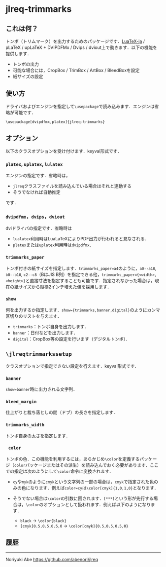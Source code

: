 # jlreq-trimmarks

## これは何？
トンボ（トリムマーク）を出力するためのパッケージです．[LuaTeX-ja](https://osdn.jp/projects/luatex-ja/wiki/FrontPage) / pLaTeX / upLaTeX + DVIPDFMx / Dvips / dviout上で動きます．以下の機能を提供します．

* トンボの出力
* 可能な場合には，CropBox / TrimBox / ArtBox / BleedBoxを設定
* 紙サイズの設定

## 使い方
ドライバおよびエンジンを指定して`\usepackage`で読み込みます．エンジンは省略が可能です．

````
\usepackage[dvipdfmx,platex]{jlreq-trimmarks}
````

## オプション
以下のクラスオプションを受け付けます．keyval形式です．

### `platex`, `uplatex`, `lulatex`
エンジンの指定です．省略時は，

* `jlreq`クラスファイルを読み込んでいる場合はそれと連動する
* そうでなければ自動推定

です．

### `dvipdfmx`，`dvips`，`dviout`
dviドライバの指定です．省略時は

* `lualatex`利用時はLuaLaTeXによりPDF出力が行われると見なされる．
* `platex`または`uplatex`利用時は`dvipdfmx`．

### `trimmarks_paper`
トンボ付きの紙サイズを指定します．`trimmarks_paper=a4`のように，`a0--a10`, `b0--b10`, `c2--c8`（BはJIS B列）を指定できる他，`trimmarks_paper={<width>,<height>}`と直接寸法を指定することも可能です．指定されなかった場合は，現在の紙サイズから縦横2インチ増えた値を採用します．

### `show`
何を出力するか指定します．`show={trimmarks,banner,digital}`のようにカンマ区切りのリストを与えます．

* `trimmarks`：トンボ自身を出力します．
* `banner`：日付などを出力します．
* `digital`：CropBox等の設定を行います（デジタルトンボ）．

## `\jlreqtrimmarkssetup`
クラスオプションで指定できない設定を行えます．keyval形式です．

### `banner`
`show=banner`時に出力される文字列．

### `bleed_margin`
仕上がりと裁ち落としの間（ドブ）の長さを指定します．

### `trimmarks_width`
トンボ自身の太さを指定します．

### ` color`
トンボの色．この機能を利用するには，あらかじめ`\color`を定義するパッケージ（`color`パッケージまたはその派生）を読み込んでおく必要があります．ここでの指定は次のようにして`\color`命令に変換されます．

* `cy`や`myk`のように`cmyk`という文字列の一部の場合は，`cmyk`で指定された色のみの色になります．例えば`color=cy`は`\color[cmyk]{1,0,1,0}`となります．
* そうでない場合は`\color`の引数に回されます．`[***]`という形が先行する場合は，`\color`のオプションとして扱われます．例えば以下のようになります．

    - `black` -> `\color{black}`
    - `[cmyk]0.5,0.5,0.5,0` -> `\color[cmyk]{0.5,0.5,0.5,0}`


## 履歴


--------------
Noriyuki Abe
https://github.com/abenori/jlreq

